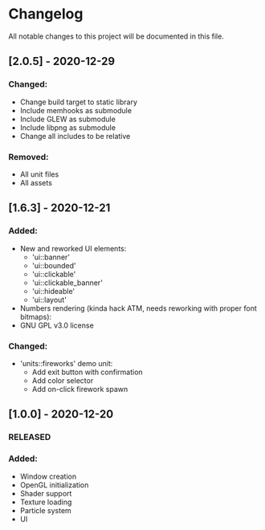 # Changelog
All notable changes to this project will be documented in this file.


## [2.0.5] - 2020-12-29
### Changed:
- Change build target to static library
- Include memhooks as submodule
- Include GLEW as submodule
- Include libpng as submodule
- Change all includes to be relative

### Removed:
- All unit files
- All assets


## [1.6.3] - 2020-12-21
### Added:
- New and reworked UI elements:
  - 'ui::banner'
  - 'ui::bounded'
  - 'ui::clickable'
  - 'ui::clickable_banner'
  - 'ui::hideable'
  - 'ui::layout'
- Numbers rendering (kinda hack ATM, needs reworking with proper font bitmaps):
- GNU GPL v3.0 license

### Changed:
- 'units::fireworks' demo unit:
  - Add exit button with confirmation
  - Add color selector
  - Add on-click firework spawn


## [1.0.0] - 2020-12-20
### RELEASED
### Added:
- Window creation
- OpenGL initialization
- Shader support
- Texture loading
- Particle system
- UI
